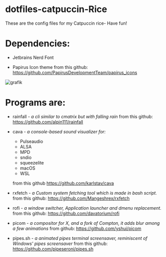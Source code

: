 # dotfiles-catpuccin-Rice
These are the config files for my Catpuccin rice- Have fun!


# Dependencies: 

- Jetbrains Nerd Font

- Papirus Icon theme
  from this github: https://github.com/PapirusDevelopmentTeam/papirus_icons

![grafik](https://user-images.githubusercontent.com/91160845/179303606-d09ae351-1632-42b0-9700-c195e4da97f4.png)

# Programs are:





- rainfall - *a cli similar to cmatrix but with falling rain*
  from this github: https://github.com/alpin111/rainfall
  
- cava - *a console-based sound visualizer for:*
   - Pulseaudio
   - ALSA
   - MPD
   - sndio
   - squeezelite
   - macOS
   - WSL


  from this github https://github.com/karlstav/cava
  
- rxfetch - *a Custom system fetching tool which is made in bash script.*
  from this github: https://github.com/Mangeshrex/rxfetch
  
- rofi - *a window switcher, Application launcher and dmenu replacement.*
  from this github: https://github.com/davatorium/rofi
  
- picom - *a compositor for X, and a fork of Compton, it adds blur among a few animations*
  from github: https://github.com/yshui/picom
  
- pipes.sh - *a animated pipes terminal screensaver, reminiscent of Windows' pipes screensaver*
  from this github: https://github.com/pipeseroni/pipes.sh
  
  





